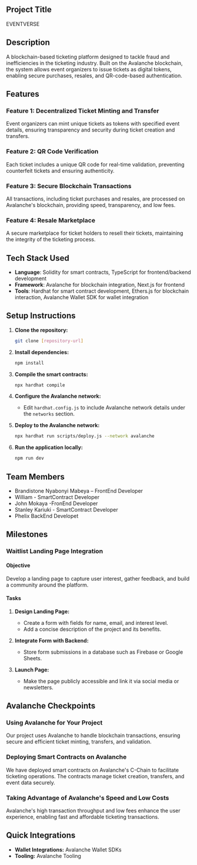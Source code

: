 ## Project Title
EVENTVERSE

## Description
A blockchain-based ticketing platform designed to tackle fraud and inefficiencies in the ticketing industry. Built on the Avalanche blockchain, the system allows event organizers to issue tickets as digital tokens, enabling secure purchases, resales, and QR-code-based authentication.

## Features

### Feature 1: Decentralized Ticket Minting and Transfer
Event organizers can mint unique tickets as tokens with specified event details, ensuring transparency and security during ticket creation and transfers.

### Feature 2: QR Code Verification
Each ticket includes a unique QR code for real-time validation, preventing counterfeit tickets and ensuring authenticity.

### Feature 3: Secure Blockchain Transactions
All transactions, including ticket purchases and resales, are processed on Avalanche's blockchain, providing speed, transparency, and low fees.

### Feature 4: Resale Marketplace
A secure marketplace for ticket holders to resell their tickets, maintaining the integrity of the ticketing process.

## Tech Stack Used
* **Language**: Solidity for smart contracts, TypeScript for frontend/backend development
* **Framework**: Avalanche for blockchain integration, Next.js for frontend
* **Tools**: Hardhat for smart contract development, Ethers.js for blockchain interaction, Avalanche Wallet SDK for wallet integration

## Setup Instructions
1. **Clone the repository:**
   ```bash
   git clone [repository-url]
   ```

2. **Install dependencies:**
   ```bash
   npm install
   ```

3. **Compile the smart contracts:**
   ```bash
   npx hardhat compile
   ```

4. **Configure the Avalanche network:**
   * Edit `hardhat.config.js` to include Avalanche network details under the `networks` section.

5. **Deploy to the Avalanche network:**
   ```bash
   npx hardhat run scripts/deploy.js --network avalanche
   ```

6. **Run the application locally:**
   ```bash
   npm run dev
   ```

## Team Members
* Brandistone Nyabonyi Mabeya – FrontEnd Developer
* William - SmartContract Developer
* John Mokaya -FronEnd Developer
* Stanley Kariuki - SmartContract Developer
* Phelix BackEnd Developet

## Milestones

### Waitlist Landing Page Integration

#### Objective
Develop a landing page to capture user interest, gather feedback, and build a community around the platform.

#### Tasks
1. **Design Landing Page:**
   * Create a form with fields for name, email, and interest level.
   * Add a concise description of the project and its benefits.

2. **Integrate Form with Backend:**
   * Store form submissions in a database such as Firebase or Google Sheets.

3. **Launch Page:**
   * Make the page publicly accessible and link it via social media or newsletters.

## Avalanche Checkpoints

### Using Avalanche for Your Project
Our project uses Avalanche to handle blockchain transactions, ensuring secure and efficient ticket minting, transfers, and validation.

### Deploying Smart Contracts on Avalanche
We have deployed smart contracts on Avalanche's C-Chain to facilitate ticketing operations. The contracts manage ticket creation, transfers, and event data securely.

### Taking Advantage of Avalanche's Speed and Low Costs
Avalanche's high transaction throughput and low fees enhance the user experience, enabling fast and affordable ticketing transactions.

## Quick Integrations
* **Wallet Integrations:** Avalanche Wallet SDKs
* **Tooling:** Avalanche Tooling

